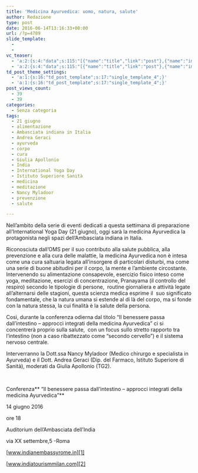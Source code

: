 ```yaml
---
title: 'Medicina Ayurvedica: uomo, natura, salute'
author: Redazione
type: post
date: 2016-06-14T13:16:33+00:00
url: /?p=4789
slide_template:
  - 
  - 
vc_teaser:
  - 'a:2:{s:4:"data";s:115:"[{"name":"title","link":"post"},{"name":"image","image":"featured","link":"none"},{"name":"text","mode":"excerpt"}]";s:7:"bgcolor";s:0:"";}'
  - 'a:2:{s:4:"data";s:115:"[{"name":"title","link":"post"},{"name":"image","image":"featured","link":"none"},{"name":"text","mode":"excerpt"}]";s:7:"bgcolor";s:0:"";}'
td_post_theme_settings:
  - 'a:1:{s:16:"td_post_template";s:17:"single_template_4";}'
  - 'a:1:{s:16:"td_post_template";s:17:"single_template_4";}'
post_views_count:
  - 39
  - 39
categories:
  - Senza categoria
tags:
  - 21 giugno
  - alimentazione
  - Ambasciata indiana in Italia
  - Andrea Geraci
  - ayurveda
  - corpo
  - cura
  - Giulia Apollonio
  - India
  - International Yoga Day
  - Istituto Superiore Sanità
  - medicina
  - meditazione
  - Nancy Myladoor
  - prevenzione
  - salute

---
```

Nell&#8217;ambito della serie di eventi dedicati a questa settimana di preparazione all&#8217;International Yoga Day (21 giugno), oggi sarà la medicina Ayurvedica la protagonista negli spazi dell&#8217;Ambasciata indiana in Italia.

Riconosciuta dall&#8217;OMS per il suo contributo alla salute pubblica, alla prevenzione e alla cura delle malattie, la medicina Ayurvedica non è intesa come una cura saltuaria legata all&#8217;insorgere di particolari disturbi, ma come una serie di buone abitudini per il corpo, la mente e l&#8217;ambiente circostante. Intervenendo su alimentazione consapevole, esercizio fisico inteso come yoga, meditazione, esercizi di concentrazione, Pranayama (il controllo del respiro) secondo le tipologie di persone,  routine giornaliera e attività legate all&#8217;alternarsi delle stagioni, questa scienza medica esprime il  suo significato fondamentale, che la natura umana si estende al di là del corpo, ma si fonde con la natura stessa, la cui finalità è la salute della persona.

Così, durante la conferenza odierna dal titolo &#8220;Il benessere passa dall&#8217;intestino &#8211; approcci integrati della medicina Ayurvedica&#8221; ci si concentrerà proprio sulla salute,  con un focus sullo stretto rapporto tra l&#8217;intestino (non a caso ribattezzato come &#8220;secondo cervello&#8221;) e il sistema nervoso centrale.

Interverranno la Dott.ssa Nancy Myladoor (Medico chirurgo e specialista in Ayurveda) e il Dott. Andrea Geraci (Dip. del Farmaco, Istituto Superiore di Sanità), moderati da Giulia Apollonio (TG2).

&nbsp;

Conferenza** &#8220;Il benessere passa dall&#8217;intestino &#8211; approcci integrati della medicina Ayurvedica&#8221;**

14 giugno 2016

ore 18

Auditorium dell&#8217;Ambasciata dell&#8217;India

via XX settembre,5 -Roma

[www.indianembassyrome.in][1]

[www.indiatourismmilan.com][2]

 [1]: https://www.indianembassyrome.in/
 [2]: https://www.indiatourismmilan.com/